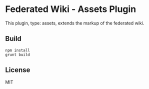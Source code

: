 # Federated Wiki - Assets Plugin

This plugin, type: assets, extends the markup of the federated wiki.

## Build

    npm install
    grunt build

## License

MIT

